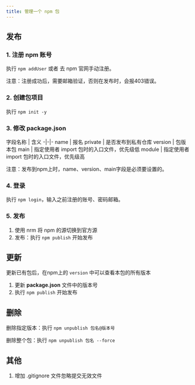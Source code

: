```yaml
---
title: 管理一个 npm 包
---
```


## 发布

### 1. 注册 npm 账号

执行 `npm addUser` 或者 去 npm 官网手动注册。

注意：注册成功后，需要邮箱验证，否则在发布时，会报403错误。

### 2. 创建包项目

执行 `npm init -y`

### 3. 修改 package.json

字段名称 | 含义
-|-|-
name | 报名
private | 是否发布到私有仓库
version | 包版本包
main | 指定使用者 import 包时的入口文件，优先级低
module | 指定使用者 import 包时的入口文件，优先级高

注意：发布到npm上时，name、version、main字段是必须要设置的。

### 4. 登录

执行 `npm login`，输入之前注册的账号、密码邮箱。

### 5. 发布

1. 使用 nrm 将 npm 的源切换到官方源
2. 发布：执行 `npm publish` 开始发布

## 更新

更新已有包后，在npm上的 `version` 中可以查看本包的所有版本

1. 更新 **package.json** 文件中的版本号
2. 执行 `npm publish` 开始发布

## 删除

删除指定版本：执行 `npm unpublish 包名@版本号`

删除整个包：执行 `npm unpublish 包名 --force`

## 其他

1. 增加 .gitignore 文件忽略提交无效文件

